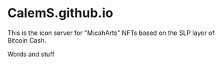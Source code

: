 # CalemS.github.io

This is the icon server for "MicahArts" NFTs based on the SLP layer of Bitcoin Cash.

Words and stuff
